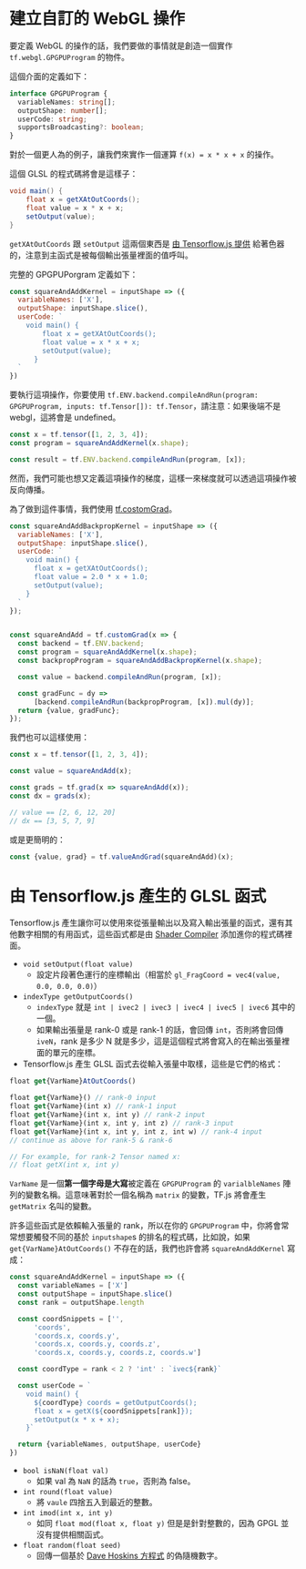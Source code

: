 # 建立自訂的 WebGL 操作

要定義 WebGL 的操作的話，我們要做的事情就是創造一個實作 `tf.webgl.GPGPUProgram` 的物件。

這個介面的定義如下：

```ts
interface GPGPUProgram {
  variableNames: string[];
  outputShape: number[];
  userCode: string;
  supportsBroadcasting?: boolean;
}
```

對於一個更人為的例子，讓我們來實作一個運算 `f(x) = x * x + x` 的操作。

這個 GLSL 的程式碼將會是這樣子：

```glsl
void main() {
    float x = getXAtOutCoords();
    float value = x * x + x;
    setOutput(value);
}
```

`getXAtOutCoords` 跟 `setOutput` 這兩個東西是 [由 Tensorflow.js 提供](https://js.tensorflow.org/tutorials/custom-webgl-op.html#stdlib) 給著色器的，注意到主函式是被每個輸出張量裡面的值呼叫。

完整的 GPGPUPorgram 定義如下：

```javascript
const squareAndAddKernel = inputShape => ({
  variableNames: ['X'],
  outputShape: inputShape.slice(),
  userCode: `
    void main() {
        float x = getXAtOutCoords();
        float value = x * x + x;
        setOutput(value);
      }
  `
})
```

要執行這項操作，你要使用 `tf.ENV.backend.compileAndRun(program: GPGPUProgram, inputs: tf.Tensor[]): tf.Tensor`，請注意：如果後端不是 webgl，這將會是 undefined。

```javascript
const x = tf.tensor([1, 2, 3, 4]);
const program = squareAndAddKernel(x.shape);

const result = tf.ENV.backend.compileAndRun(program, [x]);
```

然而，我們可能也想又定義這項操作的梯度，這樣一來梯度就可以透過這項操作被反向傳播。

為了做到這件事情，我們使用 [tf.costomGrad](https://js.tensorflow.org/api/latest/#customGrad)。

```javascript
const squareAndAddBackpropKernel = inputShape => ({
  variableNames: ['X'],
  outputShape: inputShape.slice(),
  userCode: `
    void main() {
      float x = getXAtOutCoords();
      float value = 2.0 * x + 1.0;
      setOutput(value);
    }
  `
});


const squareAndAdd = tf.customGrad(x => {
  const backend = tf.ENV.backend;
  const program = squareAndAddKernel(x.shape);
  const backpropProgram = squareAndAddBackpropKernel(x.shape);

  const value = backend.compileAndRun(program, [x]);

  const gradFunc = dy =>
      [backend.compileAndRun(backpropProgram, [x]).mul(dy)];
  return {value, gradFunc};
});
```

我們也可以這樣使用：

```javascript
const x = tf.tensor([1, 2, 3, 4]);

const value = squareAndAdd(x);

const grads = tf.grad(x => squareAndAdd(x));
const dx = grads(x);

// value == [2, 6, 12, 20]
// dx == [3, 5, 7, 9]
```

或是更簡明的：

```javascript
const {value, grad} = tf.valueAndGrad(squareAndAdd)(x);
```

# 由 Tensorflow.js 產生的 GLSL 函式

Tensorflow.js 產生讓你可以使用來從張量輸出以及寫入輸出張量的函式，還有其他數字相關的有用函式，這些函式都是由 [Shader Compiler](https://github.com/tensorflow/tfjs-core/blob/master/src/kernels/webgl/shader_compiler.ts) 添加進你的程式碼裡面。

* `void setOutput(float value)`
  * 設定片段著色運行的座標輸出（相當於 `gl_FragCoord = vec4(value, 0.0, 0.0, 0.0)`）
* `indexType getOutputCoords()`
  * `indexType` 就是 `int | ivec2 | ivec3 | ivec4 | ivec5 | ivec6` 其中的一個。
  * 如果輸出張量是 rank-0 或是 rank-1 的話，會回傳 `int`，否則將會回傳 `iveN`，rank 是多少 N 就是多少，這是這個程式將會寫入的在輸出張量裡面的單元的座標。
* Tensorflow.js 產生 GLSL 函式去從輸入張量中取樣，這些是它們的格式：

```javascript
float get{VarName}AtOutCoords()

float get{VarName}() // rank-0 input
float get{VarName}(int x) // rank-1 input
float get{VarName}(int x, int y) // rank-2 input
float get{VarName}(int x, int y, int z) // rank-3 input
float get{VarName}(int x, int y, int z, int w) // rank-4 input
// continue as above for rank-5 & rank-6

// For example, for rank-2 Tensor named x:
// float getX(int x, int y)
```

`VarName` 是一個**第一個字母是大寫**被定義在 `GPGPUProgram` 的 `varialbleNames` 陣列的變數名稱。這意味著對於一個名稱為 `matrix` 的變數，TF.js 將會產生 `getMatrix` 名叫的變數。

許多這些函式是依賴輸入張量的 rank，所以在你的 `GPGPUProgram` 中，你將會常常想要觸發不同的基於 `inputshape`s 的排名的程式碼，比如說，如果`get{VarName}AtOutCoords()` 不存在的話，我們也許會將 `squareAndAddKernel` 寫成：

```javascript
const squareAndAddKernel = inputShape => ({
  const variableNames = ['X']
  const outputShape = inputShape.slice()
  const rank = outputShape.length

  const coordSnippets = ['',
      'coords',
      'coords.x, coords.y',
      'coords.x, coords.y, coords.z',
      'coords.x, coords.y, coords.z, coords.w']

  const coordType = rank < 2 ? 'int' : `ivec${rank}`

  const userCode = `
    void main() {
      ${coordType} coords = getOutputCoords();
      float x = getX(${coordSnippets[rank]});
      setOutput(x * x + x);
    }`

  return {variableNames, outputShape, userCode}
})
```

  * `bool isNaN(float val)`
    * 如果 val 為 `NaN` 的話為 `true`，否則為 false。
  * `int round(float value)`
    * 將 `vaule` 四捨五入到最近的整數。
  * `int imod(int x, int y)`
    * 如同 `float mod(float x, float y)` 但是是針對整數的，因為 GPGL 並沒有提供相關函式。
  * `float random(float seed)`
    * 回傳一個基於 [Dave Hoskins 方程式](https://www.shadertoy.com/view/4djSRW) 的偽隨機數字。
